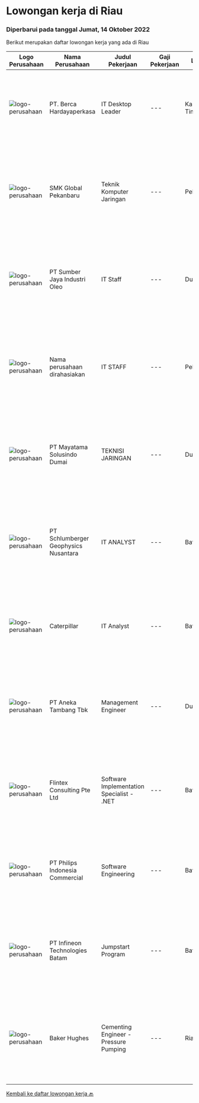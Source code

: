 
  # Lowongan kerja di Riau

  ### Diperbarui pada tanggal Jumat, 14 Oktober 2022

  Berikut merupakan daftar lowongan kerja yang ada di Riau

  |Logo Perusahaan | Nama Perusahaan | Judul Pekerjaan | Gaji Pekerjaan | Lokasi | Deskripsi | Tanggal diunggah | Pranala |
  | -------------- | --------------- | --------------- | --------- | --------- | -------------- | ------- | ----------- |
  |![logo-perusahaan](https://image-service-cdn.seek.com.au/52f06d17b1599d3c6518c2d2dcd9c5373397d29d/ee4dce1061f3f616224767ad58cb2fc751b8d2dc)|PT. Berca Hardayaperkasa|IT Desktop Leader|---|Kalimantan Timur|Responsibilities: Analyzing, diagnosing, and installation to several areas including desktop hardware, operating systems, active directory,...|Jumat, 30 September 2022|https://www.jobstreet.co.id/id/job/it-desktop-leader-4050596?token=0~4b800b80-a4d4-4f75-af5a-891c4089b29f&sectionRank=1&jobId=jobstreet-id-job-4050596|
|![logo-perusahaan](https://i.ibb.co/sqvTCh9/112815900-stock-vector-no-image-available-icon-flat-vector.webp)|SMK Global Pekanbaru|Teknik Komputer Jaringan|---|Pekanbaru|Kualifikasi Pekerjaan Lulusan S1 Komputer Usia Maksimal 40 tahun Memiliki pengalaman kerja Deskripsi Pekerjaan Menangani troubleshooting hardware...|Kamis, 06 Oktober 2022|https://www.jobstreet.co.id/id/job/teknik-komputer-jaringan-4058489?token=0~4b800b80-a4d4-4f75-af5a-891c4089b29f&sectionRank=2&jobId=jobstreet-id-job-4058489|
|![logo-perusahaan](https://image-service-cdn.seek.com.au/6d4eecc9c88c84779cc479c02a7b937f3df7eb55/ee4dce1061f3f616224767ad58cb2fc751b8d2dc)|PT Sumber Jaya Industri Oleo|IT Staff|---|Dumai|Deskripsi Pekerjaan : Memastikan sistem internet yang melengkapi apps, domain, file server berjalan dengan baik Ikut membantu penyusunan system dan...|Sabtu, 24 September 2022|https://www.jobstreet.co.id/id/job/it-staff-4033177?token=0~4b800b80-a4d4-4f75-af5a-891c4089b29f&sectionRank=3&jobId=jobstreet-id-job-4033177|
|![logo-perusahaan](https://i.ibb.co/sqvTCh9/112815900-stock-vector-no-image-available-icon-flat-vector.webp)|Nama perusahaan dirahasiakan|IT STAFF|---|Pekanbaru|Qualification: • Graduated from S1 majoring in Computer Engineering or Computer Science• Certificate from Microsoft or Institute concerned with the IT...|Jumat, 23 September 2022|https://www.jobstreet.co.id/id/job/it-staff-4042284?token=0~4b800b80-a4d4-4f75-af5a-891c4089b29f&sectionRank=4&jobId=jobstreet-id-job-4042284|
|![logo-perusahaan](https://i.ibb.co/sqvTCh9/112815900-stock-vector-no-image-available-icon-flat-vector.webp)|PT Mayatama Solusindo Dumai|TEKNISI JARINGAN|---|Dumai|KUALIFIKASI : Usia maksimal 25 tahun Memiliki motor dan SIM C Dapat bekerja dalam tekanan Pendidikan minimal SLTA / sederajat Penempatan Kota Dumai,...|Rabu, 21 September 2022|https://www.jobstreet.co.id/id/job/teknisi-jaringan-4039071?token=0~4b800b80-a4d4-4f75-af5a-891c4089b29f&sectionRank=5&jobId=jobstreet-id-job-4039071|
|![logo-perusahaan](https://image-service-cdn.seek.com.au/76b0e85d24c99628c9d1b02439fa68bac9137163/ee4dce1061f3f616224767ad58cb2fc751b8d2dc)|PT Schlumberger Geophysics Nusantara|IT ANALYST|---|Batam|Responsible for computer hardware, software, peripherals and involve on IT infrastructure Software application project - have basic knowledge in...|Kamis, 13 Oktober 2022|https://www.jobstreet.co.id/id/job/it-analyst-1033420469?token=0~4b800b80-a4d4-4f75-af5a-891c4089b29f&sectionRank=6&jobId=jobstreet-id-job-1033420469|
|![logo-perusahaan](https://i.ibb.co/sqvTCh9/112815900-stock-vector-no-image-available-icon-flat-vector.webp)|Caterpillar|IT Analyst|---|Batam|Career Area:Information Technology Job Description:Grow with CaterpillarAt Caterpillar we work hard to understand our customer needs and deliver...|Kamis, 13 Oktober 2022|https://www.jobstreet.co.id/id/job/it-analyst-1033160975?token=0~4b800b80-a4d4-4f75-af5a-891c4089b29f&sectionRank=7&jobId=jobstreet-id-job-1033160975|
|![logo-perusahaan](https://image-service-cdn.seek.com.au/a25587edc86ce6ef79355b2886d3aab91b07e6a0/ee4dce1061f3f616224767ad58cb2fc751b8d2dc)|PT Aneka Tambang Tbk|Management Engineer|---|Dumai|PT Aneka Tambang (Persero) Tbk – Antam is one of the largest mining SOEs in Indonesia. The Company was established in 1968 as a result of the merger...|Kamis, 13 Oktober 2022|https://www.jobstreet.co.id/id/job/management-engineer-1033147445?token=0~4b800b80-a4d4-4f75-af5a-891c4089b29f&sectionRank=8&jobId=jobstreet-id-job-1033147445|
|![logo-perusahaan](https://i.ibb.co/sqvTCh9/112815900-stock-vector-no-image-available-icon-flat-vector.webp)|Flintex Consulting Pte Ltd|Software Implementation Specialist - .NET|---|Batam|·            Development and / or implementation experience NET, C #, VB NET, Web services.        ·            Code deployment experience with Web...|Kamis, 13 Oktober 2022|https://www.jobstreet.co.id/id/job/software-implementation-specialist-.net-1033160931?token=0~4b800b80-a4d4-4f75-af5a-891c4089b29f&sectionRank=9&jobId=jobstreet-id-job-1033160931|
|![logo-perusahaan](https://image-service-cdn.seek.com.au/3707769bf13c73f1fd9fb07c3972f92285a12a39/ee4dce1061f3f616224767ad58cb2fc751b8d2dc)|PT Philips Indonesia Commercial|Software Engineering|---|Batam|Job TitleSoftware EngineeringJob DescriptionPhilips is a global leader in health technology, committed to improving billions of lives worldwide and...|Kamis, 13 Oktober 2022|https://www.jobstreet.co.id/id/job/software-engineering-1033126519?token=0~4b800b80-a4d4-4f75-af5a-891c4089b29f&sectionRank=10&jobId=jobstreet-id-job-1033126519|
|![logo-perusahaan](https://i.ibb.co/sqvTCh9/112815900-stock-vector-no-image-available-icon-flat-vector.webp)|PT Infineon Technologies Batam|Jumpstart Program|---|Batam|At a glanceJoin our 12 months Jumpstart Program and you will have the opportunity to grow your career in the Semiconductor industry!Job descriptionIn...|Selasa, 11 Oktober 2022|https://www.jobstreet.co.id/id/job/jumpstart-program-1033133203?token=0~4b800b80-a4d4-4f75-af5a-891c4089b29f&sectionRank=11&jobId=jobstreet-id-job-1033133203|
|![logo-perusahaan](https://image-service-cdn.seek.com.au/f265e6d35d90e3a2d84b670c7c68b9a179cb4668/ee4dce1061f3f616224767ad58cb2fc751b8d2dc)|Baker Hughes|Cementing Engineer - Pressure Pumping|---|Riau|Cementing EngineerDo you enjoy being part of team that provides high-quality services for our customers?Do you enjoy creating and shaping cementing...|Selasa, 11 Oktober 2022|https://www.jobstreet.co.id/id/job/cementing-engineer-pressure-pumping-1033292105?token=0~4b800b80-a4d4-4f75-af5a-891c4089b29f&sectionRank=12&jobId=jobstreet-id-job-1033292105|


  [Kembali ke daftar lowongan kerja 🔙](../README.md#daftar-lowongan-kerja)
  